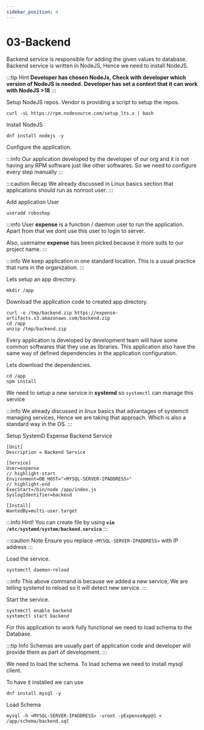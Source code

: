 ```yaml
---
sidebar_position: 4
---
```


# 03-Backend

Backend service is responsible for adding the given values to database.
Backend service is written in NodeJS, Hence we need to install NodeJS.

:::tip Hint
**Developer has chosen NodeJs, Check with developer which version of NodeJS is needed.**
**Developer has set a context that it can work with NodeJS >18**
:::

Setup NodeJS repos. Vendor is providing a script to setup the repos.

```shell 
curl -sL https://rpm.nodesource.com/setup_lts.x | bash
```

Install NodeJS

```shell 
dnf install nodejs -y
```

Configure the application.

:::info
Our application developed by the developer of our org and it is not having any RPM software just like other softwares. So we need to configure every step manually
:::

:::caution Recap
We already discussed in Linux basics section that applications should run as nonroot user.
:::

Add application User

```shell 
useradd roboshop
```

:::info
User **expense** is a function / daemon user to run the application. Apart from that we dont use this user to login to server.

Also, username **expense** has been picked because it more suits to our project name.
:::

:::info
We keep application in one standard location. This is a usual practice that runs in the organization.
:::

Lets setup an app directory.

```shell
mkdir /app 
```

Download the application code to created app directory.

```shell
curl -o /tmp/backend.zip https://expense-artifacts.s3.amazonaws.com/backend.zip 
cd /app 
unzip /tmp/backend.zip
```

Every application is developed by development team will have some common softwares that they use as libraries. This application also have the same way of defined dependencies in the application configuration.

Lets download the dependencies.

```shell 
cd /app 
npm install 
```

We need to setup a new service in **systemd** so `systemctl` can manage this service

:::info
We already discussed in linux basics that advantages of systemctl managing services, Hence we are taking that approach. Which is also a standard way in the OS.
:::


Setup SystemD Expense Backend Service

```unit file (systemd) title=/etc/systemd/system/backend.service
[Unit]
Description = Backend Service

[Service]
User=expense
// highlight-start
Environment=DB_HOST="<MYSQL-SERVER-IPADDRESS>"
// highlight-end
ExecStart=/bin/node /app/index.js
SyslogIdentifier=backend

[Install]
WantedBy=multi-user.target
```

:::info
Hint! You can create file by using **`vim /etc/systemd/system/backend.service`**
:::

:::caution Note
Ensure you replace `<MYSQL-SERVER-IPADDRESS>` with IP address
:::

Load the service.

```shell 
systemctl daemon-reload
```

:::info
This above command is because we added a new service, We are telling systemd to reload so it will detect new service.
:::

Start the service.

```shell 
systemctl enable backend 
systemctl start backend
```

For this application to work fully functional we need to load schema to the Database.

:::tip Info
Schemas are usually part of application code and developer will provide them as part of development.
:::

We need to load the schema. To load schema we need to install mysql client.

To have it installed we can use

```shell
dnf install mysql -y 
```

Load Schema

```shell 
mysql -h <MYSQL-SERVER-IPADDRESS> -uroot -pExpenseApp@1 < /app/schema/backend.sql 
```



